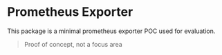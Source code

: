 # Prometheus Exporter

This package is a minimal prometheus exporter POC used for evaluation.

> Proof of concept, not a focus area
